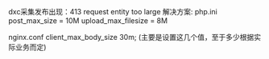 dxc采集发布出现：413 request entity too large
解决方案:
php.ini
post_max_size = 10M
upload_max_filesize = 8M

nginx.conf
client_max_body_size 30m;
(主要是设置这几个值，至于多少根据实际业务而定)
